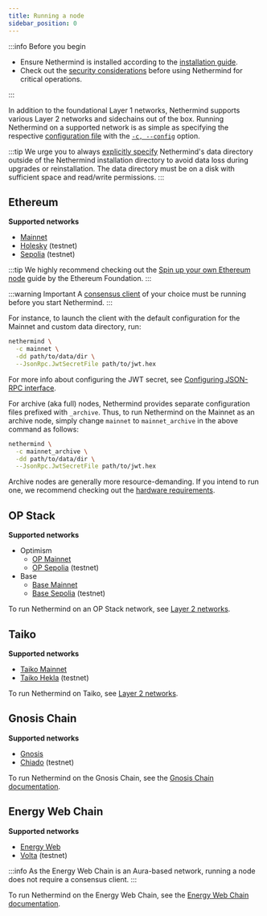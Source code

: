 ```yaml
---
title: Running a node
sidebar_position: 0
---
```


:::info Before you begin

- Ensure Nethermind is installed according to the [installation guide](../../get-started/installing-nethermind.md).
- Check out the [security considerations](../../fundamentals/security.md) before using Nethermind for critical operations.

:::

In addition to the foundational Layer 1 networks, Nethermind supports various Layer 2 networks and sidechains out of the box. Running Nethermind on a supported network is as simple as specifying the respective [configuration file](../../fundamentals/configuration.md#configuration-file) with the [`-c, --config`](../../fundamentals/configuration.md#config) option.

:::tip
We urge you to always [explicitly specify](../../fundamentals/configuration.md#datadir) Nethermind's data directory outside of the Nethermind installation directory to avoid data loss during upgrades or reinstallation. The data directory must be on a disk with sufficient space and read/write permissions.
:::

## Ethereum

**Supported networks**

- [Mainnet](https://ethereum.org/en/developers/docs/networks/#ethereum-mainnet)
- [Holesky](https://github.com/eth-clients/holesky) (testnet)
- [Sepolia](https://github.com/eth-clients/sepolia) (testnet)

:::tip
We highly recommend checking out the [Spin up your own Ethereum node](https://ethereum.org/en/developers/docs/nodes-and-clients/run-a-node/) guide by the Ethereum Foundation.
:::

:::warning Important
A [consensus client](consensus-clients.md) of your choice must be running before you start Nethermind.
:::

For instance, to launch the client with the default configuration for the Mainnet and custom data directory, run:

```bash
nethermind \
  -c mainnet \
  -dd path/to/data/dir \
  --JsonRpc.JwtSecretFile path/to/jwt.hex
```

For more info about configuring the JWT secret, see [Configuring JSON-RPC interface](./consensus-clients.md#configuring-json-rpc-interface).

For archive (aka full) nodes, Nethermind provides separate configuration files prefixed with `_archive`. Thus, to run Nethermind on the Mainnet as an archive node, simply change `mainnet` to `mainnet_archive` in the above command as follows:

```bash
nethermind \
  -c mainnet_archive \
  -dd path/to/data/dir \
  --JsonRpc.JwtSecretFile path/to/jwt.hex
```

Archive nodes are generally more resource-demanding. If you intend to run one, we recommend checking out the [hardware requirements](../system-requirements.md#hardware-requirements).

## OP Stack

**Supported networks**

- Optimism
  - [OP Mainnet](https://docs.optimism.io/chain/networks#op-mainnet)
  - [OP Sepolia](https://docs.optimism.io/chain/networks#op-sepolia) (testnet)
- Base
  - [Base Mainnet](https://docs.base.org/network-information/#base-mainnet)
  - [Base Sepolia](https://docs.base.org/network-information/#base-testnet-sepolia) (testnet)

To run Nethermind on an OP Stack network, see [Layer 2 networks](l2-networks.md#op-stack).

## Taiko

**Supported networks**

- [Taiko Mainnet](https://docs.taiko.xyz/network-reference/rpc-configuration#taiko-mainnet)
- [Taiko Hekla](https://docs.taiko.xyz/network-reference/rpc-configuration#taiko-hekla) (testnet)

To run Nethermind on Taiko, see [Layer 2 networks](l2-networks.md#taiko).

## Gnosis Chain

**Supported networks**

- [Gnosis](https://docs.gnosischain.com/about/networks/mainnet)
- [Chiado](https://docs.gnosischain.com/about/networks/chiado) (testnet)

To run Nethermind on the Gnosis Chain, see the [Gnosis Chain documentation](https://docs.gnosischain.com/node).

## Energy Web Chain

**Supported networks**

- [Energy Web](https://energy-web-foundation.gitbook.io/energy-web/ew-dos-technology-components-2023/trust-layer-energy-web-chain)
- [Volta](https://energy-web-foundation.gitbook.io/energy-web/ew-dos-technology-components-2023/trust-layer-energy-web-chain/ewc-guides-and-tutorials/testnet-and-mainnet#developing-on-volta-test-network) (testnet)

:::info
As the Energy Web Chain is an Aura-based network, running a node does not require a consensus client.
:::

To run Nethermind on the Energy Web Chain, see the [Energy Web Chain documentation](https://energy-web-foundation.gitbook.io/energy-web/ew-dos-technology-components-2023/trust-layer-energy-web-chain/ewc-guides-and-tutorials/running-a-local-node).
